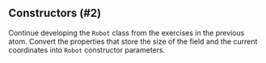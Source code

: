 ## Constructors (#2)

Continue developing the `Robot` class from the exercises in the previous atom.
Convert the properties that store the size of the field and the current
coordinates into `Robot` constructor parameters.
